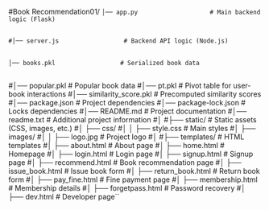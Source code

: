 #Book Recommendation01/
``│── app.py                    # Main backend logic (Flask)``
##
``#│── server.js                  # Backend API logic (Node.js)``
##
``│── books.pkl                  # Serialized book data``
##
#│── popular.pkl                # Popular book data
#│── pt.pkl                     # Pivot table for user-book interactions
#│── similarity_score.pkl        # Precomputed similarity scores
#│── package.json               # Project dependencies
#│── package-lock.json          # Locks dependencies
#│── README.md                  # Project documentation
#│── readme.txt                 # Additional project information
#│
#├── static/                    # Static assets (CSS, images, etc.)
#│   ├── css/
#│   │   ├── style.css          # Main styles
#│   ├── images/
#│   │   ├── logo.jpg           # Project logo
#│
#├── templates/                  # HTML templates
#│   ├── about.html              # About page
#│   ├── home.html               # Homepage
#│   ├── login.html              # Login page
#│   ├── signup.html             # Signup page
#│   ├── recommend.html          # Book recommendation page
#│   ├── issue_book.html         # Issue book form
#│   ├── return_book.html        # Return book form
#│   ├── pay_fine.html           # Fine payment page
#│   ├── membership.html         # Membership details
#│   ├── forgetpass.html         # Password recovery
#│   ├── dev.html                # Developer page``
